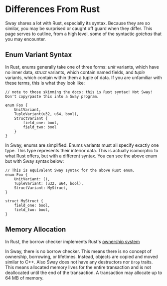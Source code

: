 # Differences From Rust

Sway shares a lot with Rust, especially its syntax. Because they are so similar, you may be surprised or caught off guard when they differ. This page serves to outline, from a high level, some of the syntactic _gotchas_ that you may encounter.

## Enum Variant Syntax

In Rust, enums generally take one of three forms: _unit_ variants, which have no inner data, _struct_ variants, which contain named fields, and _tuple_ variants, which contain within them a tuple of data. If you are unfamiliar with these terms, this is what they look like:

```rust,ignore
// note to those skimming the docs: this is Rust syntax! Not Sway! Don't copy/paste this into a Sway program.

enum Foo {
    UnitVariant,
    TupleVariant(u32, u64, bool),
    StructVariant {
        field_one: bool,
        field_two: bool
    }
}
```

In Sway, enums are simplified. Enums variants must all specify exactly one type. This type represents their interior data. This is actually isomorphic to what Rust offers, but with a different syntax. You can see the above enum but with Sway syntax below:

```sway
// This is equivalent Sway syntax for the above Rust enum.
enum Foo {
    UnitVariant: (),
    TupleVariant: (u32, u64, bool),
    StructVariant: MyStruct,
}

struct MyStruct {
    field_one: bool,
    field_two: bool,
}
```

## Memory Allocation

In Rust, the borrow checker implements Rust's [ownership system](https://doc.rust-lang.org/1.8.0/book/ownership.html)

In Sway, there is no borrow checker.  This means there is no concept of ownership, borrowing, or lifetimes.  Instead, objects are copied and moved similar to C++.  Also Sway does not have any destructors nor `Drop` traits.  This means allocated memory lives for the entire transaction and is not deallocated until the end of the transaction.  A transaction may allocate up to 64 MB of memory.
